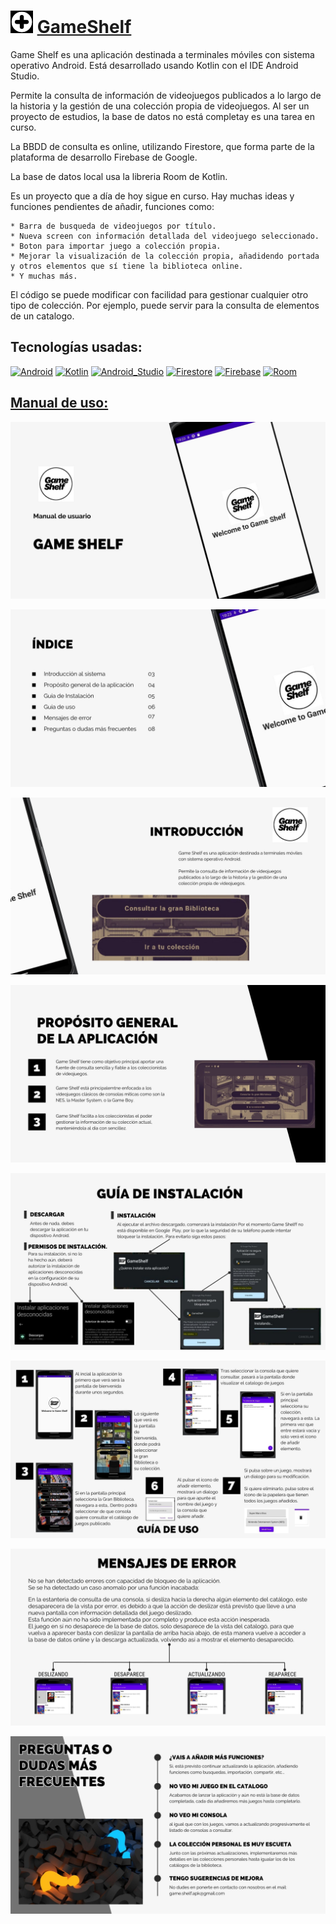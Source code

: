 # [![GameShelf](https://github.com/Zafion/GameShelf/blob/main/app/src/main/res/drawable/Icon-36.png)](https://github.com/Zafion/GameShelf) [GameShelf](https://github.com/Zafion/GameShelf)
Game Shelf es una aplicación destinada a terminales móviles con sistema operativo Android.
Está desarrollado usando Kotlin con el IDE Android Studio.

Permite la consulta de información de videojuegos publicados a lo largo de la historia y la gestión de una colección propia de videojuegos.
Al ser un proyecto de estudios, la base de datos no está completay es una tarea en curso.

La BBDD de consulta es online, utilizando Firestore, que forma parte de la plataforma de desarrollo Firebase de Google.

La base de datos local usa la libreria Room  de Kotlin.

Es un proyecto que a día de hoy sigue en curso. Hay muchas ideas y funciones pendientes de añadir, funciones como:

	* Barra de busqueda de videojuegos por título.
	* Nueva screen con información detallada del videojuego seleccionado.
	* Boton para importar juego a colección propia.
	* Mejorar la visualización de la colección propia, añadidendo portada y otros elementos que sí tiene la biblioteca online.
	* Y muchas más.

El código se puede modificar con facilidad para gestionar cualquier otro tipo de colección. Por ejemplo, puede servir para la consulta de elementos de un catalogo.

## Tecnologías usadas:

[![Android](https://img.shields.io/badge/Android-3DDC84?style=for-the-badge&logo=android&logoColor=white&labelColor=101010)]()
[![Kotlin](https://img.shields.io/badge/Kotlin-0095D5?style=for-the-badge&logo=kotlin&logoColor=white&labelColor=101010)]()
[![Android_Studio](https://img.shields.io/badge/Android_Studio-3DDC84?style=for-the-badge&logo=android-studio&logoColor=white&labelColor=101010)]()
[![Firestore](https://img.shields.io/badge/Firestore-FFCA28?style=for-the-badge&logo=firebase&logoColor=white&labelColor=101010)]()
[![Firebase](https://img.shields.io/badge/Firebase-FFCA28?style=for-the-badge&logo=firebase&logoColor=white&labelColor=101010)]()
[![Room](https://img.shields.io/badge/Room-DB6400?style=for-the-badge&logo=android&logoColor=white&labelColor=101010)]()


## [Manual de uso:](https://github.com/Zafion/GameShelf/blob/main/Manual%20de%20Uso/Manual%20de%20uso.pdf)

[![Página 1](https://github.com/Zafion/GameShelf/blob/main/Manual%20de%20Uso/1.jpg)](https://github.com/Zafion/GameShelf/blob/main/Manual%20de%20Uso/1.jpg)

[![Página 2](https://github.com/Zafion/GameShelf/blob/main/Manual%20de%20Uso/2.jpg)](https://github.com/Zafion/GameShelf/blob/main/Manual%20de%20Uso/2.jpg)

[![Página 3](https://github.com/Zafion/GameShelf/blob/main/Manual%20de%20Uso/3.jpg)](https://github.com/Zafion/GameShelf/blob/main/Manual%20de%20Uso/3.jpg)

[![Página 4](https://github.com/Zafion/GameShelf/blob/main/Manual%20de%20Uso/4.jpg)](https://github.com/Zafion/GameShelf/blob/main/Manual%20de%20Uso/4.jpg)

[![Página 5](https://github.com/Zafion/GameShelf/blob/main/Manual%20de%20Uso/5.jpg)](https://github.com/Zafion/GameShelf/blob/main/Manual%20de%20Uso/5.jpg)

[![Página 6](https://github.com/Zafion/GameShelf/blob/main/Manual%20de%20Uso/6.jpg)](https://github.com/Zafion/GameShelf/blob/main/Manual%20de%20Uso/6.jpg)

[![Página 7](https://github.com/Zafion/GameShelf/blob/main/Manual%20de%20Uso/7.jpg)](https://github.com/Zafion/GameShelf/blob/main/Manual%20de%20Uso/7.jpg)

[![Página 8](https://github.com/Zafion/GameShelf/blob/main/Manual%20de%20Uso/8.jpg)](https://github.com/Zafion/GameShelf/blob/main/Manual%20de%20Uso/8.jpg)



